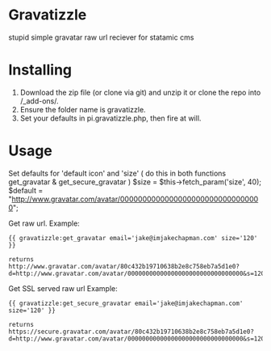 Gravatizzle
===========

stupid simple gravatar raw url reciever for statamic cms


# Installing

1. Download the zip file (or clone via git) and unzip it or clone the repo into /_add-ons/.
2. Ensure the folder name is gravatizzle.
3. Set your defaults in pi.gravatizzle.php, then fire at will.


# Usage

Set defaults for 'default icon' and 'size' ( do this in both functions get_gravatar & get_secure_gravatar )
    $size = $this->fetch_param('size', 40);
    $default = "http://www.gravatar.com/avatar/00000000000000000000000000000000";

Get raw url. Example:
    
   	{{ gravatizzle:get_gravatar email='jake@imjakechapman.com' size='120' }}
    
    returns http://www.gravatar.com/avatar/80c432b19710638b2e8c758eb7a5d1e0?d=http://www.gravatar.com/avatar/00000000000000000000000000000000&s=120

 
Get SSL served raw url Example:
    
    {{ gravatizzle:get_secure_gravatar email='jake@imjakechapman.com' size='120' }}
    
    returns https://secure.gravatar.com/avatar/80c432b19710638b2e8c758eb7a5d1e0?d=http://www.gravatar.com/avatar/00000000000000000000000000000000&s=120
